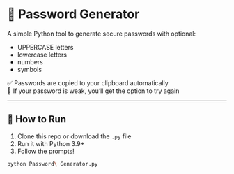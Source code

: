 # 🔐 Password Generator

A simple Python tool to generate secure passwords with optional:
- UPPERCASE letters
- lowercase letters
- numbers
- symbols

✅ Passwords are copied to your clipboard automatically  
🔁 If your password is weak, you’ll get the option to try again

---

## 🚀 How to Run

1. Clone this repo or download the `.py` file
2. Run it with Python 3.9+  
3. Follow the prompts!

```bash
python Password\ Generator.py
